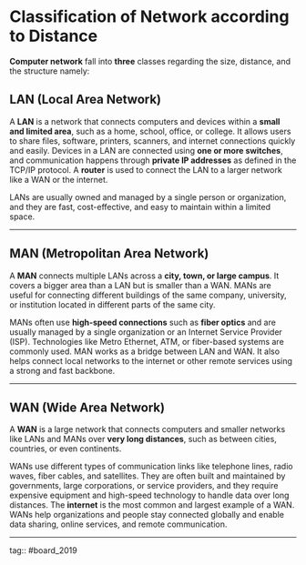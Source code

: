 # Classification of Network according to Distance

**Computer network** fall into **three** classes regarding the size, distance, and the structure namely:

## LAN (Local Area Network)

A **LAN** is a network that connects computers and devices within a **small and limited area**, such as a home, school, office, or college. It allows users to share files, software, printers, scanners, and internet connections quickly and easily. Devices in a LAN are connected using **one or more switches**, and communication happens through **private IP addresses** as defined in the TCP/IP protocol. A **router** is used to connect the LAN to a larger network like a WAN or the internet.

LANs are usually owned and managed by a single person or organization, and they are fast, cost-effective, and easy to maintain within a limited space.

---

## MAN (Metropolitan Area Network)

A **MAN** connects multiple LANs across a **city, town, or large campus**. It covers a bigger area than a LAN but is smaller than a WAN. MANs are useful for connecting different buildings of the same company, university, or institution located in different parts of the same city.

MANs often use **high-speed connections** such as **fiber optics** and are usually managed by a single organization or an Internet Service Provider (ISP). Technologies like Metro Ethernet, ATM, or fiber-based systems are commonly used. MAN works as a bridge between LAN and WAN. It also helps connect local networks to the internet or other remote services using a strong and fast backbone.

---

## WAN (Wide Area Network)

A **WAN** is a large network that connects computers and smaller networks like LANs and MANs over **very long distances**, such as between cities, countries, or even continents.

WANs use different types of communication links like telephone lines, radio waves, fiber cables, and satellites. They are often built and maintained by governments, large corporations, or service providers, and they require expensive equipment and high-speed technology to handle data over long distances. The **internet** is the most common and largest example of a WAN. WANs help organizations and people stay connected globally and enable data sharing, online services, and remote communication.

---

tag:: #board_2019 